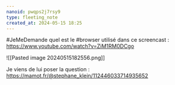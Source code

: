 ```yaml
---
nanoid: pwqps2j7rsy9
type: fleeting_note
created_at: 2024-05-15 18:25
---
```

#JeMeDemande quel est le #browser utilisé dans ce screencast : https://www.youtube.com/watch?v=ZiM1RM0DCgo

![[Pasted image 20240515182556.png]]

Je viens de lui poser la question : https://mamot.fr/@stephane_klein/112446033714935652
